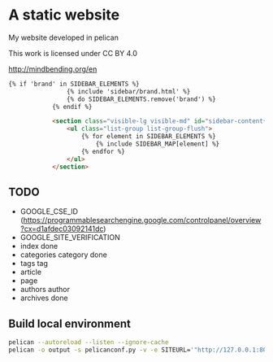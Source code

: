 # A static website
My website developed in pelican

This work is licensed under CC BY 4.0 

http://mindbending.org/en

```html
{% if 'brand' in SIDEBAR_ELEMENTS %}
                {% include 'sidebar/brand.html' %}
                {% do SIDEBAR_ELEMENTS.remove('brand') %}
            {% endif %}

            <section class="visible-lg visible-md" id="sidebar-content{% if SIDEBAR_POSITION == 'left' %}-left{% endif %}">
                <ul class="list-group list-group-flush">
                    {% for element in SIDEBAR_ELEMENTS %}
                        {% include SIDEBAR_MAP[element] %}
                    {% endfor %}
                </ul>
            </section>
```

## TODO
- GOOGLE_CSE_ID (https://programmablesearchengine.google.com/controlpanel/overview?cx=d1afdec03092141dc)
- GOOGLE_SITE_VERIFICATION
- index done
- categories category done
- tags tag
- article
- page
- authors author
- archives done

## Build local environment

```bash
pelican --autoreload --listen --ignore-cache
pelican -o output -s pelicanconf.py -v -e SITEURL='"http://127.0.0.1:8000"'
```